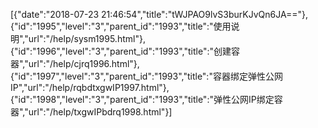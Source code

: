 [{"date":"2018-07-23 21:46:54","title":"tWJPAO9lvS3burKJvQn6JA=="},{"id":"1995","level":"3","parent_id":"1993","title":"使用说明","url":"/help/sysm1995.html"},{"id":"1996","level":"3","parent_id":"1993","title":"创建容器","url":"/help/cjrq1996.html"},{"id":"1997","level":"3","parent_id":"1993","title":"容器绑定弹性公网IP","url":"/help/rqbdtxgwIP1997.html"},{"id":"1998","level":"3","parent_id":"1993","title":"弹性公网IP绑定容器","url":"/help/txgwIPbdrq1998.html"}]